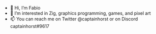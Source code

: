 - 👋 Hi, I’m Fabio
- 👀 I’m interested in Zig, graphics programming, games, and pixel art
- 📫 You can reach me on Twitter @captainhorst or on Discord captainhorst#9617
